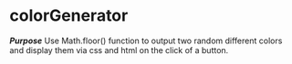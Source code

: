 # colorGenerator

***Purpose***
Use Math.floor() function to output two random different colors and display them via css and html on the click of a button.
